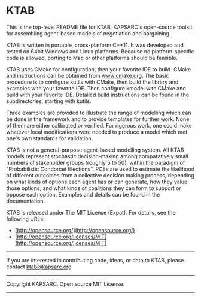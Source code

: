 # KTAB


This is the top-level README file for KTAB,
KAPSARC's open-source toolkit for assembling agent-based models of negotiation and bargaining.

KTAB is written in portable, cross-platform C++11.
It was developed and tested on 64bit Windows and Linux
platforms. Because no platform-specific code is allowed,
porting to Mac or other platforms should be feasible.

KTAB uses CMake for configuration, then your favorite IDE to build.
CMake and instructions can be obtained from www.cmake.org. The basic
procedure is to configure kutils with CMake, then build the library
and examples with your favorite IDE. Then configure kmodel with CMake
and build with your favorite IDE. Detailed build instructions can be
found in the subdirectories, starting with kutils.

Three examples are provided to illustrate the range of modelling
which can be done in the framework and to provide templates
for further work. None of them are either calibrated or verified.
For rigorous work, one could make whatever local modifications were
needed to produce a model which met one's own standards for validation. 

KTAB is not a general-purpose agent-based modelling system.
All KTAB models represent stochastic decision-making among
comparatively small numbers of stakeholder groups (roughly 5 to 50),
within the paradigm of "Probabilistic Condorcet Elections". 
PCEs are used to estimate the likelihood of different outcomes from a
collective decision making process, depending on what kinds of options
each agent has or can generate, how they value those options,
and what kinds of coalitions they can form to support or oppose each option.
Examples and details can be found in the documentation.

KTAB is released under The MIT License (Expat).
For details, see the following URLs:

- [http://opensource.org/](http://opensource.org/)
- [http://opensource.org/licenses/MIT](http://opensource.org/licenses/MIT)


----------


If you are interested in contributing code, ideas, or
data to KTAB, please contact ktab@kapsarc.org

----------

Copyright KAPSARC. Open source MIT License.

----------
